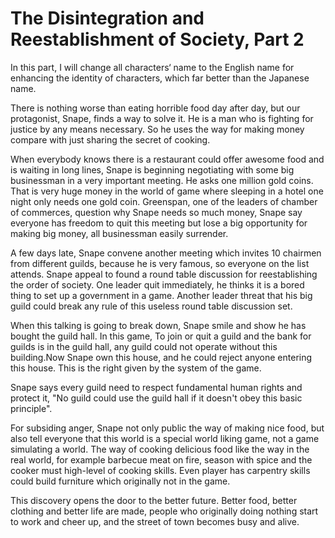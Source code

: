 # The Disintegration and Reestablishment of Society, Part 2

In this part, I will change all characters‘ name to the English name for enhancing the identity of characters, which far better than the Japanese name.

There is nothing worse than eating horrible food day after day, but our protagonist, Snape, finds a way to solve it. He is a man who is fighting for justice by any means necessary. So he uses the way for making money compare with just sharing the secret of cooking.

When everybody knows there is a restaurant could offer awesome food and is waiting in long lines, Snape is beginning negotiating with some big businessman in a very important meeting. He asks one million gold coins. That is very huge money in the world of game where sleeping in a hotel one night only needs one gold coin. Greenspan, one of the leaders of chamber of commerces, question why Snape needs so much money, Snape say everyone has freedom to quit this meeting but lose a big opportunity for making big money, all businessman easily surrender.

A few days late, Snape convene another meeting which invites 10 chairmen from different guilds, because he is very famous, so everyone on the list attends. Snape appeal to found a round table discussion for reestablishing the order of society. One leader quit immediately, he thinks it is a bored thing to set up a government in a game. Another leader threat that his big guild could break any rule of this useless round table discussion set.

When this talking is going to break down, Snape smile and show he has bought the guild hall. In this game, To join or quit a guild and the bank for guilds is in the guild hall, any guild could not operate without this building.Now Snape own this house, and he could reject anyone entering this house. This is the right given by the system of the game.

Snape says every guild need to respect fundamental human rights and protect it, "No guild could use the guild hall if it doesn't obey this basic principle".

For subsiding anger, Snape not only public the way of making nice food, but also tell everyone that this world is a special world liking game, not a game simulating a world. The way of cooking delicious food like the way in the real world, for example barbecue meat on fire, season with spice and the cooker must high-level of cooking skills. Even player has carpentry skills could build furniture which originally not in the game.

This discovery opens the door to the better future. Better food, better clothing and better life are made, people who originally doing nothing start to work and cheer up, and the street of town becomes busy and alive.
